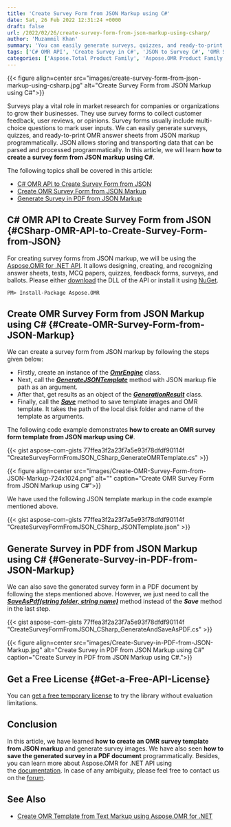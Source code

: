 ```yaml
---
title: 'Create Survey Form from JSON Markup using C#'
date: Sat, 26 Feb 2022 12:31:24 +0000
draft: false
url: /2022/02/26/create-survey-form-from-json-markup-using-csharp/
author: 'Muzammil Khan'
summary: 'You can easily generate surveys, quizzes, and ready-to-print OMR answer sheets from JSON markup programmatically. In this article, you will learn **how to create a survey form from JSON markup using C#**.'
tags: ['C# OMR API', 'Create Survey in C#', 'JSON to Survey C#', 'OMR Survey C#', 'Survey from JSON using C#']
categories: ['Aspose.Total Product Family', 'Aspose.OMR Product Family']
---
```




{{< figure align=center src="images/create-survey-form-from-json-markup-using-csharp.jpg" alt="Create Survey Form from JSON Markup using C#">}}


Surveys play a vital role in market research for companies or organizations to grow their businesses. They use survey forms to collect customer feedback, user reviews, or opinions. Survey forms usually include multi-choice questions to mark user inputs. We can easily generate surveys, quizzes, and ready-to-print OMR answer sheets from JSON markup programmatically. JSON allows storing and transporting data that can be parsed and processed programmatically. In this article, we will learn **how to create a survey form from JSON markup using C#**.

The following topics shall be covered in this article:

*   [C# OMR API to Create Survey Form from JSON][1]
*   [Create OMR Survey Form from JSON Markup][2]
*   [Generate Survey in PDF from JSON Markup][3]

## C# OMR API to Create Survey Form from JSON {#CSharp-OMR-API-to-Create-Survey-Form-from-JSON}

For creating survey forms from JSON markup, we will be using the [Aspose.OMR for .NET API][4]. It allows designing, creating, and recognizing answer sheets, tests, MCQ papers, quizzes, feedback forms, surveys, and ballots. Please either [download][5] the DLL of the API or install it using [NuGet][6].

```
PM> Install-Package Aspose.OMR
```

## Create OMR Survey Form from JSON Markup using C# {#Create-OMR-Survey-Form-from-JSON-Markup}

We can create a survey form from JSON markup by following the steps given below:

*   Firstly, create an instance of the [_**OmrEngine**_][7] class.
*   Next, call the **_[GenerateJSONTemplate][8]_** method with JSON markup file path as an argument.
*   After that, get results as an object of the **_[GenerationResult][9]_** class.
*   Finally, call the **_[Save][10]_** method to save template images and OMR template. It takes the path of the local disk folder and name of the template as arguments.

The following code example demonstrates **how to create an OMR survey form template from JSON markup using C#**.

{{< gist aspose-com-gists 77ffea3f2a23f7a5e93f78dfdf90114f "CreateSurveyFormFromJSON_CSharp_GenerateOMRTemplate.cs" >}}



{{< figure align=center src="images/Create-OMR-Survey-Form-from-JSON-Markup-724x1024.png" alt="" caption="Create OMR Survey Form from JSON Markup using C#">}}


We have used the following JSON template markup in the code example mentioned above.

{{< gist aspose-com-gists 77ffea3f2a23f7a5e93f78dfdf90114f "CreateSurveyFormFromJSON_CSharp_JSONTemplate.json" >}}

## Generate Survey in PDF from JSON Markup using C# {#Generate-Survey-in-PDF-from-JSON-Markup}

We can also save the generated survey form in a PDF document by following the steps mentioned above. However, we just need to call the **_[SaveAsPdf(string folder, string name)][11]_** method instead of the **_Save_** method in the last step.

{{< gist aspose-com-gists 77ffea3f2a23f7a5e93f78dfdf90114f "CreateSurveyFormFromJSON_CSharp_GenerateAndSaveAsPDF.cs" >}}



{{< figure align=center src="images/Create-Survey-in-PDF-from-JSON-Markup.jpg" alt="Create Survey in PDF from JSON Markup using C#" caption="Create Survey in PDF from JSON Markup using C#.">}}


## Get a Free License {#Get-a-Free-API-License}

You can [get a free temporary license][12] to try the library without evaluation limitations.

## Conclusion

In this article, we have learned **how to create an OMR survey template from JSON markup** and generate survey images. We have also seen **how to save the generated survey in a PDF document** programmatically. Besides, you can learn more about Aspose.OMR for .NET API using the [documentation][13]. In case of any ambiguity, please feel free to contact us on the [forum][14].

## See Also

*   [Create OMR Template from Text Markup using Aspose.OMR for .NET][15]




[1]: #CSharp-OMR-API-to-Create-Survey-Form-from-JSON
[2]: #Create-OMR-Survey-Form-from-JSON-Markup
[3]: #Generate-Survey-in-PDF-from-JSON-Markup
[4]: https://products.aspose.com/omr/net/
[5]: https://downloads.aspose.com/omr/net
[6]: https://www.nuget.org/packages/aspose.omr
[7]: https://apireference.aspose.com/omr/net/aspose.omr.api/omrengine
[8]: https://apireference.aspose.com/omr/net/aspose.omr.api/omrengine/methods/generatejsontemplate
[9]: https://apireference.aspose.com/omr/net/aspose.omr.generation/generationresult
[10]: https://apireference.aspose.com/omr/net/aspose.omr.generation/generationresult/methods/save
[11]: https://apireference.aspose.com/omr/net/aspose.omr.generation/generationresult/methods/saveaspdf
[12]: https://purchase.aspose.com/temporary-license
[13]: https://docs.aspose.com/omr/net/
[14]: https://forum.aspose.com/c/omr/38
[15]: https://blog.aspose.com/2019/10/07/create-omr-template-from-text-markup-using-aspose.omr-for-.net/




